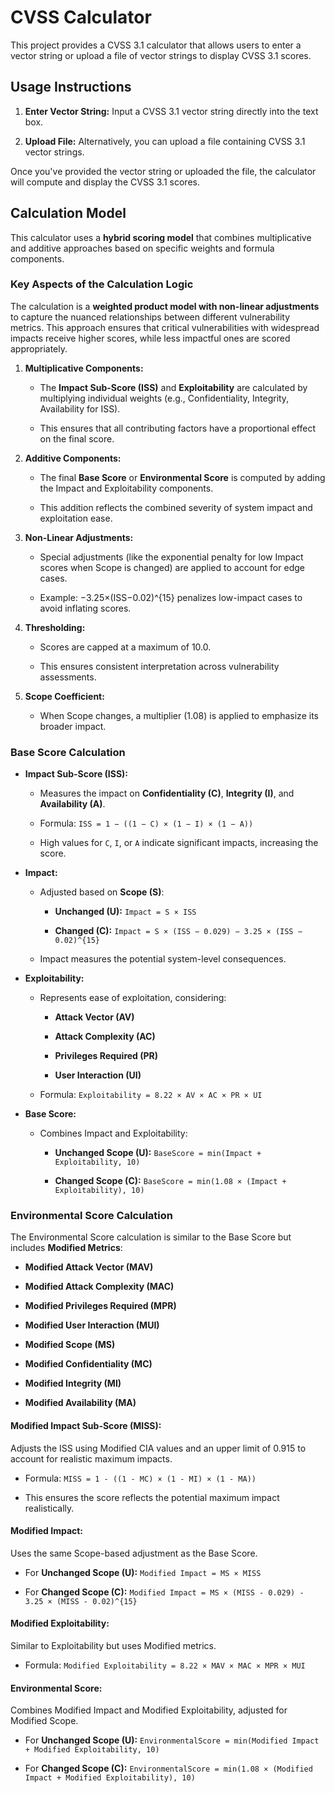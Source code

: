 # CVSS Calculator

This project provides a CVSS 3.1 calculator that allows users to enter a vector string or upload a file of vector strings to display CVSS 3.1 scores.

## Usage Instructions

1. **Enter Vector String:** Input a CVSS 3.1 vector string directly into the text box.
    
2. **Upload File:** Alternatively, you can upload a file containing CVSS 3.1 vector strings.
    

Once you've provided the vector string or uploaded the file, the calculator will compute and display the CVSS 3.1 scores.

## Calculation Model

This calculator uses a **hybrid scoring model** that combines multiplicative and additive approaches based on specific weights and formula components.

### Key Aspects of the Calculation Logic

The calculation is a **weighted product model with non-linear adjustments** to capture the nuanced relationships between different vulnerability metrics. This approach ensures that critical vulnerabilities with widespread impacts receive higher scores, while less impactful ones are scored appropriately.

1. **Multiplicative Components:**
    
    - The **Impact Sub-Score (ISS)** and **Exploitability** are calculated by multiplying individual weights (e.g., Confidentiality, Integrity, Availability for ISS).
        
    - This ensures that all contributing factors have a proportional effect on the final score.
        
2. **Additive Components:**
    
    - The final **Base Score** or **Environmental Score** is computed by adding the Impact and Exploitability components.
        
    - This addition reflects the combined severity of system impact and exploitation ease.
        
3. **Non-Linear Adjustments:**
    
    - Special adjustments (like the exponential penalty for low Impact scores when Scope is changed) are applied to account for edge cases.
        
    - Example: −3.25×(ISS−0.02)^{15} penalizes low-impact cases to avoid inflating scores.
        
4. **Thresholding:**
    
    - Scores are capped at a maximum of 10.0.
        
    - This ensures consistent interpretation across vulnerability assessments.
        
5. **Scope Coefficient:**
    
    - When Scope changes, a multiplier (1.08) is applied to emphasize its broader impact.
        

### Base Score Calculation

- **Impact Sub-Score (ISS):**
    
    - Measures the impact on **Confidentiality (C)**, **Integrity (I)**, and **Availability (A)**.
        
    - Formula: `ISS = 1 − ((1 − C) × (1 − I) × (1 − A))`
        
    - High values for `C`, `I`, or `A` indicate significant impacts, increasing the score.
        
- **Impact:**
    
    - Adjusted based on **Scope (S)**:
        
        - **Unchanged (U):** `Impact = S × ISS`
            
        - **Changed (C):** `Impact = S × (ISS − 0.029) − 3.25 × (ISS − 0.02)^{15}`
            
    - Impact measures the potential system-level consequences.
        
- **Exploitability:**
    
    - Represents ease of exploitation, considering:
        
        - **Attack Vector (AV)**
            
        - **Attack Complexity (AC)**
            
        - **Privileges Required (PR)**
            
        - **User Interaction (UI)**
            
    - Formula: `Exploitability = 8.22 × AV × AC × PR × UI`
        
- **Base Score:**
    
    - Combines Impact and Exploitability:
        
        - **Unchanged Scope (U):** `BaseScore = min(Impact + Exploitability, 10)`
            
        - **Changed Scope (C):** `BaseScore = min(1.08 × (Impact + Exploitability), 10)`
            

### Environmental Score Calculation

The Environmental Score calculation is similar to the Base Score but includes **Modified Metrics**:

- **Modified Attack Vector (MAV)**
    
- **Modified Attack Complexity (MAC)**
    
- **Modified Privileges Required (MPR)**
    
- **Modified User Interaction (MUI)**
    
- **Modified Scope (MS)**
    
- **Modified Confidentiality (MC)**
    
- **Modified Integrity (MI)**
    
- **Modified Availability (MA)**
    

#### **Modified Impact Sub-Score (MISS):**

Adjusts the ISS using Modified CIA values and an upper limit of 0.915 to account for realistic maximum impacts.

- Formula: `MISS = 1 - ((1 - MC) × (1 - MI) × (1 - MA))`
    
- This ensures the score reflects the potential maximum impact realistically.
    
#### **Modified Impact:**

Uses the same Scope-based adjustment as the Base Score.

- For **Unchanged Scope (U):** `Modified Impact = MS × MISS`
    
- For **Changed Scope (C):** `Modified Impact = MS × (MISS - 0.029) - 3.25 × (MISS - 0.02)^{15}`
    

#### **Modified Exploitability:**

Similar to Exploitability but uses Modified metrics.

- Formula: `Modified Exploitability = 8.22 × MAV × MAC × MPR × MUI`
    

#### **Environmental Score:**

Combines Modified Impact and Modified Exploitability, adjusted for Modified Scope.

- For **Unchanged Scope (U):** `EnvironmentalScore = min(Modified Impact + Modified Exploitability, 10)`
    
- For **Changed Scope (C):** `EnvironmentalScore = min(1.08 × (Modified Impact + Modified Exploitability), 10)`
